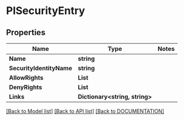 # PISecurityEntry

## Properties
Name | Type | Notes
------------ | ------------- | -------------
**Name** | **string**
**SecurityIdentityName** | **string**
**AllowRights** | **List<string>**
**DenyRights** | **List<string>**
**Links** | **Dictionary<string, string>**

[[Back to Model list]](../../DOCUMENTATION.md#documentation-for-models) [[Back to API list]](../../DOCUMENTATION.md#documentation-for-api-endpoints) [[Back to DOCUMENTATION]](../../DOCUMENTATION.md)
